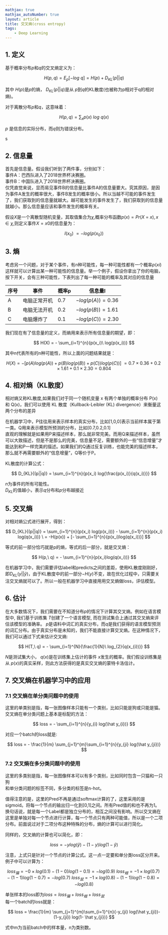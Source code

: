 ```yaml
---
mathjax: true
mathjax_autoNumber: true
layout: article
title: 交叉熵(cross entropy)
tags:
    - Deep Learning
---
```


## 1\. 定义

基于概率分布$p$和$q$的交叉熵定义为：

$$  
H(p,q) = E_{p}[-log\ q] = H(p) + D_{KL}(p||q)  
$$

其中 $H(p)$是$p$的熵， $D_{KL}(p||q)$是从 $p$到$q$的KL散度(也被称为p相对于q的相对熵)。

对于离散分布$p$和$q$，这意味着：

$$  
H(p,q) = \sum_{x}{p(x)\ log\ q(x)}  
$$

$p$ 是信息的实际分布，而$q$则为错误分布。

<!--more-->  
<!--more Keep reading this post-->  
s

## 2\. 信息量

首先是信息量。假设我们听到了两件事，分别如下：  
事件A：巴西队进入了2018世界杯决赛圈。  
事件B：中国队进入了2018世界杯决赛圈。  
仅凭直觉来说，显而易见事件B的信息量比事件A的信息量要大。究其原因，是因为事件A发生的概率很大，事件B发生的概率很小。所以当越不可能的事件发生了，我们获取到的信息量就越大。越可能发生的事件发生了，我们获取到的信息量就越小。那么信息量应该和事件发生的概率有关。

假设$X$是一个离散型随机变量，其取值集合为$\chi$,概率分布函数$p(x) = Pr(X\ =\ x),x∈\chi$,则定义事件$X=x0$的信息量为：

$$  
I(x_0)\ = -log(p(x_0))  
$$

## 3\. 熵

考虑另一个问题，对于某个事件，有$n$种可能性，每一种可能性都有一个概率$p(xi)$  
这样就可以计算出某一种可能性的信息量。举一个例子，假设你拿出了你的电脑，按下开关，会有三种可能性，下表列出了每一种可能的概率及其对应的信息量

| 序号 | 事件 | 概率p | 信息量I |
| --- | --- | --- | --- |
| A | 电脑正常开机 | 0.7 | $-log(p(A))=0.36$ |
| B | 电脑无法开机 | 0.2 | $-log(p(B))=1.61$ |
| C | 电脑爆炸了 | 0.1 | $-log(p(C))=2.30$ |

我们现在有了信息量的定义，而熵用来表示所有信息量的期望，即：

$$  
H(X) = - \sum_{i=1}^{n}{p(x_i)\ log(p(x_i))}  
$$

其中n代表所有的n种可能性，所以上面的问题结果就是：

$$  
H(X) =−[p(A)log(p(A))+p(B)log(p(B))+p(C))log(p(C))] \  
= 0.7×0.36+0.2×1.61+0.1×2.30 = 0.804  
$$

## 4\. 相对熵（KL散度）

相对熵又称KL散度,如果我们对于同一个随机变量 x 有两个单独的概率分布 P(x) 和 Q(x)，我们可以使用 KL 散度（Kullback-Leibler (KL) divergence）来衡量这两个分布的差异

在机器学习中，P往往用来表示样本的真实分布，比如[1,0,0]表示当前样本属于第一类。Q用来表示模型所预测的分布，比如[0.7,0.2,0.1]  
直观的理解就是如果用P来描述样本，那么就非常完美。而用Q来描述样本，虽然可以大致描述，但是不是那么的完美，信息量不足，需要额外的一些“信息增量”才能达到和P一样完美的描述。如果我们的Q通过反复训练，也能完美的描述样本，那么就不再需要额外的“信息增量”，Q等价于P。

KL散度的计算公式：

$$  
D_{KL}{(p||q)} = \sum_{i=1}^{n}{p(x_i) log{\frac{p(x_i)}{q(x_i)}}}  
$$

$n$为事件的所有可能性。  
$D_{KL}$的值越小，表示$q$分布和$p$分布越接近

## 5\. 交叉熵

对相对熵公式进行展开，得到：

$$  
D_{KL}{(p||q)} = \sum_{i=1}^{n}{p(x_i) log(p(x_i))} - \sum_{i=1}^{n}{p(x_i) log(q(x_i))} \  
= -H(p(x)) + [- \sum_{i=1}^{n}{p(x_i)log(q(x_i))}]  
$$

等式的前一部分恰巧就是p的熵，等式的后一部分，就是交叉熵：

$$  
H(p,\ q) = - \sum_{i=1}^{n}{p(x_i)log(q(x_i))}  
$$

在机器学习中，我们需要评估label和predicts之间的差距，使用KL散度刚刚好，即$D_{KL}(y || \hat y)$，由于KL散度中的前一部分$−H(y)$不变，故在优化过程中，只需要关注交叉熵就可以了。所以一般在机器学习中直接用用交叉熵做loss，评估模型。

## 6\. 估计

在大多数情况下，我们需要在不知道分布$p$的情况下计算其交叉熵。例如在语言模型中, 我们基于训练集 $T$创建了一个语言模型, 而在测试集合上通过其交叉熵来评估该模型的准确率。 $p$是语料中词汇的真实分布，而$q$是我们获得的语言模型预测的词汇分布。由于真实分布是未知的，我们不能直接计算交叉熵。在这种情况下，我们可以通过下式来估计交叉熵:

$$  
H(T,\ q) = - \sum_{i=1}^{N}{\frac{1}{N}\ log_{2}{q(x_{i})}}  
$$

$N$是测试集大小， $q(x)$是在训练集上估计的事件 $x$发生的概率。我们假设训练集是从 $p(x)$的真实采样，则此方法获得的是真实交叉熵的蒙特卡洛估计。

## 7\. 交叉熵在机器学习中的应用

### 7.1 交叉熵在单分类问题中的使用

这里的单类别是指，每一张图像样本只能有一个类别，比如只能是狗或只能是猫。  
交叉熵在单分类问题上基本是标配的方法：

$$  
loss = - \sum_{i=1}^{n}{y_{i} log(\hat y_{i})}  
$$

对应一个batch的loss就是:

$$  
loss = - \frac{1}{m} \sum_{j=1}^{m}\sum_{i=1}^{n}{y_{ji} log(\hat y_{ji})}  
$$

### 7.2 交叉熵在多分类问题中的使用

这里的多类别是指，每一张图像样本可以有多个类别，比如同时包含一只猫和一只狗  
和单分类问题的标签不同，多分类的标签是n-hot。

值得注意的是，这里的Pred不再是通过softmax计算的了，这里采用的是sigmoid。将每一个节点的输出归一化到[0,1]之间。所有Pred值的和也不再为1。换句话说，就是每一个Label都是独立分布的，相互之间没有影响。所以交叉熵在这里是单独对每一个节点进行计算，每一个节点只有两种可能值，所以是一个二项分布。前面说过对于二项分布这种特殊的分布，熵的计算可以进行简化。

同样的，交叉熵的计算也可以简化，即：

$$  
loss=−ylog(ŷ )−(1−y)log(1−ŷ )  
$$

注意，上式只是针对一个节点的计算公式。这一点一定要和单分类loss区分开来。  
例子中可以计算为：

$$  
loss_猫 = −0×log(0.1)−(1−0)log(1−0.1)=−log(0.9)\  
loss_蛙 = −1×log(0.7)−(1−1)log(1−0.7)=−log(0.7)\  
loss_鼠 = −1×log(0.8)−(1−1)log(1−0.8)=−log(0.8)  
$$

单张样本的loss即为$loss=loss_猫+loss_蛙+loss_鼠$  
每一个batch的loss就是：

$$  
loss = \frac{1}{m} \sum_{j=1}^{m}\sum_{i=1}^{n}{-y_{ji} log(\hat y_{ji})-(1-y_{ji}) log(1- \hat y_{ji})}  
$$

式中m为当前batch中的样本量，n为类别数。